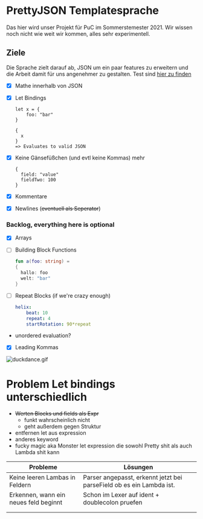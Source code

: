 # PrettyJSON Templatesprache

Das hier wird unser Projekt für PuC im Sommerstemester 2021. Wir wissen noch nicht wie weit wir kommen, alles sehr experimentell.

## Ziele

Die Sprache zielt darauf ab, JSON um ein paar features zu erweitern und die Arbeit damit für uns angenehmer zu gestalten.
Test sind [hier zu finden](https://github.com/Fun-times-with-friends/PrettyJSON/blob/main/duck/src/main/kotlin/src/parsing/PresentationTests.kt)

- [x] Mathe innerhalb von JSON
- [x] Let Bindings
  ```
  let x = {
      foo: "bar"
  }
  
  {
    x
  }
  => Evaluates to valid JSON
  ```

- [x] Keine Gänsefüßchen (und evtl keine Kommas) mehr
  ```
  {
    field: "value"
    fieldTwo: 100
  }
  ```

- [x] Kommentare
- [x] Newlines (~~eventuell als Seperator~~)

### Backlog, everything here is optional

- [x] Arrays

- [ ] Building Block Functions
  ```kt
  fun a(foo: string) = 
  { 
    hallo: foo
    welt: "bar"
  }
  ```
- [ ] Repeat Blocks (if we're crazy enough)
  ```yaml
  helix:
      beat: 10
      repeat: 4
      startRotation: 90*repeat
  ```
- unordered evaluation? 
- [X] Leading Kommas


![duckdance.gif](https://cdn.discordapp.com/emojis/853294931472941136.gif?v=1)

# Problem Let bindings unterschiedlich

- ~~Werten Blocks und fields als Expr~~
    - funkt wahrscheinlich nicht
    - geht außerdem gegen Struktur
- entfernen let aus expression  
- anderes keyword
- fucky magic aka Monster let expression die sowohl Pretty shit als auch Lambda shit kann

| Probleme                       | Lösungen                                                     |
| ------------------------------ | ------------------------------------------------------------ |
| Keine leeren Lambas in Feldern | Parser angepasst, erkennt jetzt bei parseField ob es ein Lambda ist. |
| Erkennen, wann ein neues feld beginnt | Schon im Lexer auf ident + doublecolon pruefen        |
|                                |                                                              |
|                                |                                                              |

